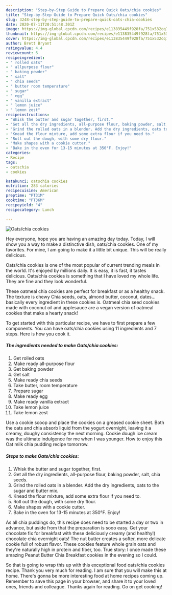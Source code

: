 ```yaml
---
description: "Step-by-Step Guide to Prepare Quick Oats/chia cookies"
title: "Step-by-Step Guide to Prepare Quick Oats/chia cookies"
slug: 3248-step-by-step-guide-to-prepare-quick-oats-chia-cookies
date: 2020-07-11T20:51:48.301Z
image: https://img-global.cpcdn.com/recipes/e113835449f928fa/751x532cq70/oatschia-cookies-recipe-main-photo.jpg
thumbnail: https://img-global.cpcdn.com/recipes/e113835449f928fa/751x532cq70/oatschia-cookies-recipe-main-photo.jpg
cover: https://img-global.cpcdn.com/recipes/e113835449f928fa/751x532cq70/oatschia-cookies-recipe-main-photo.jpg
author: Brett Bryant
ratingvalue: 4.4
reviewcount: 6
recipeingredient:
- " rolled oats"
- " allpurpose flour"
- " baking powder"
- " salt"
- " chia seeds"
- " butter room temperature"
- " sugar"
- " egg"
- " vanilla extract"
- " lemon juice"
- " lemon zest"
recipeinstructions:
- "Whisk the butter and sugar together, first."
- "Get all the dry ingredients, all-purpose flour, baking powder, salt, chia seeds."
- "Grind the rolled oats in a blender. Add the dry ingredients, oats to the sugar and butter mix."
- "Knead the flour mixture, add some extra flour if you need to."
- "Roll out the dough, with some dry flour."
- "Make shapes with a cookie cutter."
- "Bake in the oven for 13-15 minutes at 350°F. Enjoy!"
categories:
- Recipe
tags:
- oatschia
- cookies

katakunci: oatschia cookies 
nutrition: 283 calories
recipecuisine: American
preptime: "PT31M"
cooktime: "PT36M"
recipeyield: "4"
recipecategory: Lunch

---
```



![Oats/chia cookies](https://img-global.cpcdn.com/recipes/e113835449f928fa/751x532cq70/oatschia-cookies-recipe-main-photo.jpg)

Hey everyone, hope you are having an amazing day today. Today, I will show you a way to make a distinctive dish, oats/chia cookies. One of my favorites. For mine, I am going to make it a little bit unique. This will be really delicious.

Oats/chia cookies is one of the most popular of current trending meals in the world. It's enjoyed by millions daily. It is easy, it is fast, it tastes delicious. Oats/chia cookies is something that I have loved my whole life. They are fine and they look wonderful.

These oatmeal chia cookies are perfect for breakfast or as a healthy snack. The texture is chewy Chia seeds, oats, almond butter, coconut, dates… basically every ingredient in these cookies is. Oatmeal chia seed cookies made with coconut oil and applesauce are a vegan version of oatmeal cookies that make a hearty snack!


To get started with this particular recipe, we have to first prepare a few components. You can have oats/chia cookies using 11 ingredients and 7 steps. Here is how you cook it.

<!--inarticleads1-->

##### The ingredients needed to make Oats/chia cookies:

1. Get  rolled oats
1. Make ready  all-purpose flour
1. Get  baking powder
1. Get  salt
1. Make ready  chia seeds
1. Take  butter, room temperature
1. Prepare  sugar
1. Make ready  egg
1. Make ready  vanilla extract
1. Take  lemon juice
1. Take  lemon zest


Use a cookie scoop and place the cookies on a greased cookie sheet. Both the oats and chia absorb liquid from the yogurt overnight, leaving it a creamy, doughy consistency the next morning. Cookie dough ice cream was the ultimate indulgence for me when I was younger. How to enjoy this Oat milk chia pudding recipe tomorrow. 

<!--inarticleads2-->

##### Steps to make Oats/chia cookies:

1. Whisk the butter and sugar together, first.
1. Get all the dry ingredients, all-purpose flour, baking powder, salt, chia seeds.
1. Grind the rolled oats in a blender. Add the dry ingredients, oats to the sugar and butter mix.
1. Knead the flour mixture, add some extra flour if you need to.
1. Roll out the dough, with some dry flour.
1. Make shapes with a cookie cutter.
1. Bake in the oven for 13-15 minutes at 350°F. Enjoy!


As all chia puddings do, this recipe does need to be started a day or two in advance, but aside from that the preparation is sooo easy. Get your chocolate fix for breakfast with these deliciously creamy (and healthy!) chocolate chia overnight oats! The nut butter creates a softer, more delicate cookie full of robust flavor. These cookies feature whole grain oats and they&#39;re naturally high in protein and fiber, too. True story: I once made these amazing Peanut Butter Chia Breakfast cookies in the evening so I could. 

So that is going to wrap this up with this exceptional food oats/chia cookies recipe. Thank you very much for reading. I am sure that you will make this at home. There's gonna be more interesting food at home recipes coming up. Remember to save this page in your browser, and share it to your loved ones, friends and colleague. Thanks again for reading. Go on get cooking!
